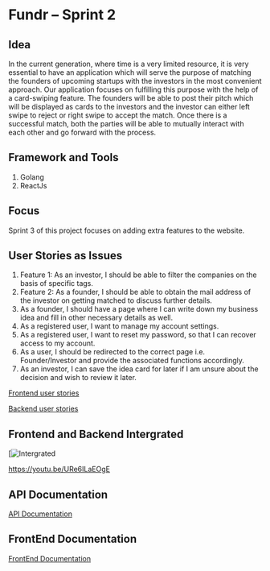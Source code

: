 # Fundr – Sprint 2

## Idea
In the current generation, where time is a very limited resource, it is very essential to have an application which will serve the purpose of matching the founders of upcoming startups with the investors in the most convenient approach. 
Our application focuses on fulfilling this purpose with the help of a card-swiping feature. The founders will be able to post their pitch which will be displayed as cards to the investors and the investor can either left swipe to reject or right swipe to accept the match. Once there is a successful match, both the parties will be able to mutually interact with each other and go forward with the process.

## Framework and Tools
1. Golang
2. ReactJs

## Focus
Sprint 3 of this project focuses on adding extra features to the website.

## User Stories as Issues
1. Feature 1: As an investor, I should be able to filter the companies on the basis of specific tags.
2. Feature 2: As a founder, I should be able to obtain the mail address of the investor on getting matched to discuss further details.
3. As a founder, I should have a page where I can write down my business idea and fill in other necessary details as well.
4. As a registered user, I want to manage my account settings.
5. As a registered user, I want to reset my password, so that I can recover access to my account.
6. As a user, I should be redirected to the correct page i.e. Founder/Investor and provide the associated functions accordingly.
7. As an investor, I can save the idea card for later if I am unsure about the decision and wish to review it later.

[Frontend user stories](https://github.com/tanishqshek/Fundr/issues?q=is%3Aissue+label%3A%22user+story+-+frontend%22+is%3Aclosed)

[Backend user stories](https://github.com/tanishqshek/Fundr/issues?q=is%3Aissue+label%3A%22user+story+-+backend%22+is%3Aclosed)

## Frontend and Backend Intergrated
[![Intergrated](https://i9.ytimg.com/vi/URe6ILaEOgE/mqdefault.jpg?v=6247ccd1&sqp=CJiZn5IG&rs=AOn4CLCrjFCgjQqHise6ivpGFwGejGZWaA)

https://youtu.be/URe6ILaEOgE

## API Documentation
[API Documentation](https://github.com/tanishqshek/Fundr/wiki/API-Documentation)

## FrontEnd Documentation
[FrontEnd Documentation](https://github.com/tanishqshek/Fundr/wiki/FrontEnd-Documentation)
